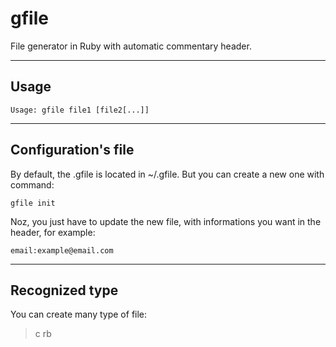 **gfile**
===========
File generator in Ruby with automatic commentary header.

-------

**Usage**
------
```
Usage: gfile file1 [file2[...]]
```

--------

**Configuration's file**
--------
By default, the .gfile is located in ~/.gfile.
But you can create a new one with command:
```
gfile init
```
Noz, you just have to update the new file, with informations you want in the header, for example:
```
email:example@email.com
```
-------

**Recognized type**
-----------
You can create many type of file:
>c
>rb
